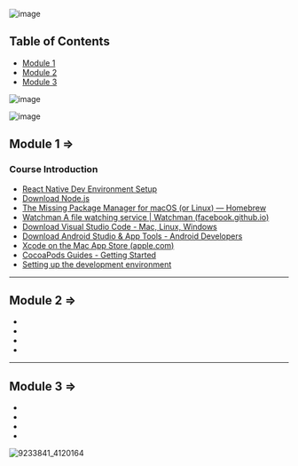 ![image](https://github.com/user-attachments/assets/ad54df04-ca6a-42cd-9a8c-c15b4a499c13)

## Table of Contents

- [Module 1](#module-1-)
- [Module 2](#module-2-)
- [Module 3](#module-3-)

![image](https://github.com/user-attachments/assets/aeec10c1-4bc0-464f-b672-431bcaaf4067)

![image](https://github.com/user-attachments/assets/e07c19fe-2978-4634-bd71-8649d1486ebf)

## Module 1 =>

### Course Introduction

- [React Native Dev Environment Setup](https://reactnative.dev/docs/environment-setup)
- [Download Node.js](https://nodejs.org/en/download/)
- [The Missing Package Manager for macOS (or Linux) — Homebrew](https://brew.sh/)
- [Watchman A file watching service | Watchman (facebook.github.io)](https://facebook.github.io/watchman/)
- [Download Visual Studio Code - Mac, Linux, Windows](https://code.visualstudio.com/Download)
- [Download Android Studio & App Tools - Android Developers](https://developer.android.com/studio)
- [Xcode on the Mac App Store (apple.com)](https://apps.apple.com/us/app/xcode/id497799835?mt=12)
- [CocoaPods Guides - Getting Started](https://guides.cocoapods.org/using/getting-started.html)
- [Setting up the development environment](https://reactnative.dev/docs/environment-setup)

---

## Module 2 =>

- []()
- []()
- []()
- []()


---

## Module 3 =>

- []()
- []()
- []()
- []()


![9233841_4120164](https://github.com/user-attachments/assets/e182d0f4-0e38-4c4f-ada1-77bae4bd9085)
